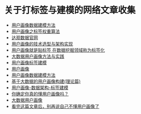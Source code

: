 关于打标签与建模的网络文章收集
=================================================================================

+ [用户画像数据建模方法](https://yq.aliyun.com/articles/9017)
+ [用户画像之标签权重算法](http://www.sohu.com/a/160943678_572440)
+ [达观数据官网](http://www.datagrand.com/)
+ [用户画像的技术选型与架构实现](http://m.blog.csdn.net/yinyang7008/article/details/52345997)
+ [用户画像就是贴标签 在数据挖掘领域称为标签化](http://www.cbdio.com/BigData/2016-01/28/content_4560601.htm)
+ [大数据用户画像方法与实践](https://www.cnblogs.com/cescyang/p/6017608.html)
+ [用户画像标签建模](https://wenku.baidu.com/view/0884aa376d175f0e7cd184254b35eefdc8d3157e.html)
+ [用户画像](https://wenku.baidu.com/view/6d13e00426fff705cd170a03.html)
+ [用户画像数据建模方法](https://wenku.baidu.com/view/059618ed011ca300a7c3902c.html?mark_pay_doc=2&mark_rec_page=1&mark_rec_position=5&clear_uda_param=1)
+ [基于大数据的用户画像构建(理论篇)](https://wenku.baidu.com/view/f9a3373982c4bb4cf7ec4afe04a1b0717fd5b349.html)
+ [用户画像-数据架构-标签建模](http://blog.csdn.net/aaronhadoop/article/details/48931359)
+ [你确定你真的懂用户画像吗？](http://www.kokojia.com/article/12094.html)
+ [大数据用户画像](http://datamart.baidu.com/datax-web/introduce_datax?7n)
+ [看完这篇文章后，别再说自己不懂用户画像了](http://bigdata.evget.com/post/1230.html)
